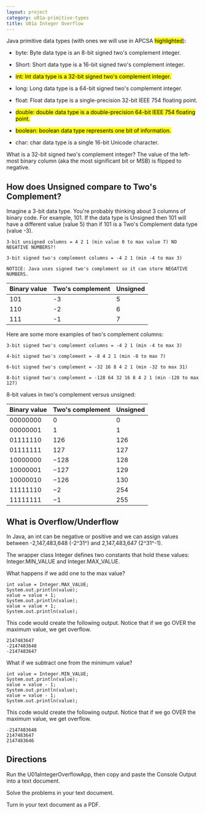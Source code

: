 ```yaml
---
layout: project
category: u01a-primitive-types
title: U01a Integer Overflow
---
```


Java primitive data types (with ones we will use in APCSA <mark>highlighted</mark>):

  - byte: Byte data type is an 8-bit signed two's complement integer.

  - Short: Short data type is a 16-bit signed two's complement integer.

  - <mark>int: Int data type is a 32-bit signed two's complement integer.</mark>

  - long: Long data type is a 64-bit signed two's complement integer.

  - float: Float data type is a single-precision 32-bit IEEE 754 floating point.

  - <mark>double: double data type is a double-precision 64-bit IEEE 754 floating point.</mark>

  - <mark>boolean: boolean data type represents one bit of information.</mark>

  - char: char data type is a single 16-bit Unicode character.

What is a 32-bit signed two's complement integer? The value of the left-most binary column (aka the most significant bit or MSB) is flipped to negative.

## How does Unsigned compare to Two's Complement?

Imagine a 3-bit data type. You're probably thinking about 3 columns of binary code. For example, 101. If the data type is Unsigned then 101 will have a different value (value 5) than if 101 is a Two's Complement data type (value -3).

```
3-bit unsigned columns = 4 2 1 (min value 0 to max value 7) NO NEGATIVE NUMBERS?!

3-bit signed two's complement columns = -4 2 1 (min -4 to max 3)

NOTICE: Java uses signed two's complement so it can store NEGATIVE NUMBERS.

```


|Binary value|Two's complement|Unsigned|
|--- |--- |--- |
| 101 | -3 | 5 |
| 110 | -2 | 6 |
| 111 | -1 | 7 |

Here are some more examples of two's complement columns:

```
3-bit signed two's complement columns = -4 2 1 (min -4 to max 3)

4-bit signed two's complement = -8 4 2 1 (min -8 to max 7)

6-bit signed two's complement = -32 16 8 4 2 1 (min -32 to max 31)

8-bit signed two's complement = -128 64 32 16 8 4 2 1 (min -128 to max 127)
```

8-bit values in two's complement versus unsigned:

|Binary value|Two's complement|Unsigned|
|--- |--- |--- |
|00000000|0|0|
|00000001|1|1|
|01111110|126|126|
|01111111|127|127|
|10000000|−128|128|
|10000001|−127|129|
|10000010|−126|130|
|11111110|−2|254|
|11111111|−1|255|


## What is Overflow/Underflow

In Java, an int can be negative or positive and we can assign values between -2,147,483,648 (-2^31^) and 2,147,483,647 (2^31^-1).

The wrapper class Integer defines two constants that hold these values: Integer.MIN_VALUE and Integer.MAX_VALUE.

What happens if we add one to the max value?
```
int value = Integer.MAX_VALUE;
System.out.println(value);
value = value + 1;
System.out.println(value);
value = value + 1;
System.out.println(value);
```
This code would create the following output. Notice that if we go OVER the maximum value, we get overflow.
```
2147483647
-2147483648
-2147483647
```

What if we subtract one from the minimum value?
```
int value = Integer.MIN_VALUE;
System.out.println(value);
value = value - 1;
System.out.println(value);
value = value - 1;
System.out.println(value);
```
This code would create the following output. Notice that if we go OVER the maximum value, we get overflow.
```
-2147483648
2147483647
2147483646
```


## Directions

  Run the U01aIntegerOverflowApp, then copy and paste the Console Output into a text document. 

  Solve the problems in your text document.

  Turn in your text document as a PDF.


